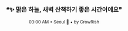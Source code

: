 <div align="center">

<br>

<h3>❝✨ 맑은 하늘, 새벽 산책하기 좋은 시간이에요❞</h3>

<sub>03:00 AM • Seoul 🌙 • by CrowRish</sub>

<br>

</div>